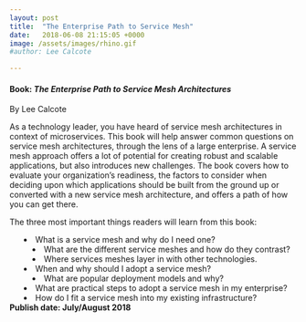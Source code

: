 ```yaml
---
layout: post
title:  "The Enterprise Path to Service Mesh"
date:   2018-06-08 21:15:05 +0000
image: /assets/images/rhino.gif
#author: Lee Calcote

---
```

<h4> Book: <i>The Enterprise Path to Service Mesh Architectures</i></h4>
By Lee Calcote

As a technology leader, you have heard of service mesh architectures in context of microservices. This book will help answer common questions on service mesh architectures, through the lens of a large enterprise. A service mesh approach offers a lot of potential for creating robust and scalable applications, but also introduces new challenges. The book covers how to evaluate your organization’s readiness, the factors to consider when deciding upon which applications should be built from the ground up or converted with a new service mesh architecture, and offers a path of how you can get there. 

The three most important things readers will learn from this book:
<div style="margin-left:25px">
<li> What is a service mesh and why do I need one? </li>
  <li style="margin-left:15px"> What are the different service meshes and how do they contrast?</li>
  <li style="margin-left:15px"> Where services meshes layer in with other technologies.</li>
<li>When and why should I adopt a service mesh?</li>
  <li style="margin-left:15px">What are popular deployment models and why?</li>
<li> What are practical steps to adopt a service mesh in my enterprise?</li>
<li> How do I fit a service mesh into my existing infrastructure?</li>
</div>
<b>Publish date: July/August 2018</b>
